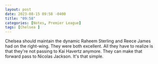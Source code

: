 ```yaml
---
layout: post
date: 2023-08-15 09:58 -0400
title: "09:58"
categories: [Notes, Premier League]
tags: [Chelsea ]
---
```


Chelsea should maintain the dynamic Raheem Sterling and Reece James had on the right-wing. They were both excellent. All they have to realize is that they're not passing to Kai Havertz anymore. They can make that forward pass to Nicolas Jackson. It's that simple.


